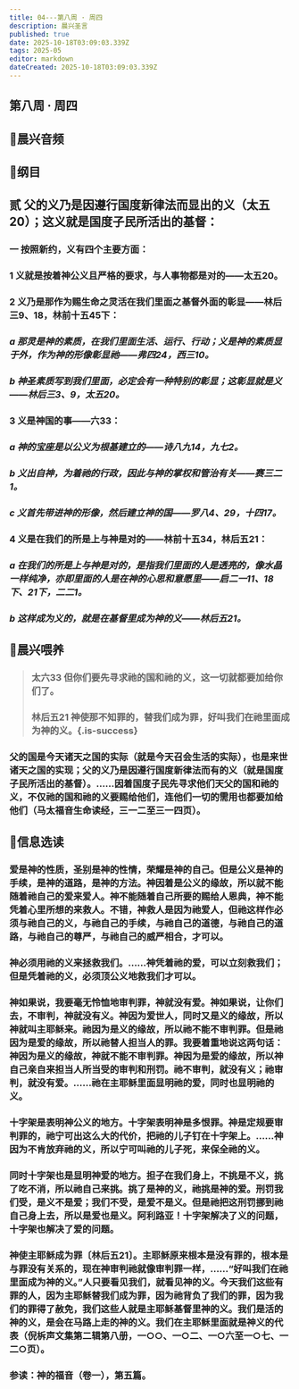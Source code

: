 ```yaml
---
title: 04---第八周 · 周四
description: 晨兴圣言
published: true
date: 2025-10-18T03:09:03.339Z
tags: 2025-05
editor: markdown
dateCreated: 2025-10-18T03:09:03.339Z
---
```


## 第八周 · 周四
## 🎵晨兴音频

## 📖纲目

## 贰    父的义乃是因遵行国度新律法而显出的义（太五20）；这义就是国度子民所活出的基督：

### 一    按照新约，义有四个主要方面：

### 1    义就是按着神公义且严格的要求，与人事物都是对的——太五20。

### 2    义乃是那作为赐生命之灵活在我们里面之基督外面的彰显——林后三9、18，林前十五45下：

### *a    那灵是神的素质，在我们里面生活、运行、行动；义是神的素质显于外，作为神的形像彰显祂——弗四24，西三10。*

### *b    神圣素质写到我们里面，必定会有一种特别的彰显；这彰显就是义——林后三3、9，太五20。*

### 3    义是神国的事——六33：

### *a    神的宝座是以公义为根基建立的——诗八九14，九七2。*

### *b    义出自神，为着祂的行政，因此与神的掌权和管治有关——赛三二1。*

### *c    义首先带进神的形像，然后建立神的国——罗八4、29，十四17。*

### 4    义是在我们的所是上与神是对的——林前十五34，林后五21：

### *a    在我们的所是上与神是对的，是指我们里面的人是透亮的，像水晶一样纯净，亦即里面的人是在神的心思和意愿里——启二一11、18下、21下，二二1。*

### *b    这样成为义的，就是在基督里成为神的义——林后五21。*

## 📖晨兴喂养

>### 太六33    但你们要先寻求祂的国和祂的义，这一切就都要加给你们了。
>
>### 林后五21    神使那不知罪的，替我们成为罪，好叫我们在祂里面成为神的义。{.is-success}

### 父的国是今天诸天之国的实际（就是今天召会生活的实际），也是来世诸天之国的实现；父的义乃是因遵行国度新律法而有的义（就是国度子民所活出的基督）。……因着国度子民先寻求他们天父的国和祂的义，不仅祂的国和祂的义要赐给他们，连他们一切的需用也都要加给他们（马太福音生命读经，三一二至三一四页）。

## 📖信息选读

### 爱是神的性质，圣别是神的性情，荣耀是神的自己。但是公义是神的手续，是神的道路，是神的方法。神因着是公义的缘故，所以就不能随着祂自己的爱来爱人。神不能随着自己所要的赐给人恩典，神不能凭着心里所想的来救人。不错，神救人是因为祂爱人，但祂这样作必须与祂自己的义，与祂自己的手续，与祂自己的道德，与祂自己的道路，与祂自己的尊严，与祂自己的威严相合，才可以。

### 神必须用祂的义来拯救我们。……神凭着祂的爱，可以立刻救我们；但是凭着祂的义，必须顶公义地救我们才可以。

### 神如果说，我要毫无怜恤地审判罪，神就没有爱。神如果说，让你们去，不审判，神就没有义。神因为爱世人，同时又是义的缘故，所以神就叫主耶稣来。祂因为是义的缘故，所以祂不能不审判罪。但是祂因为是爱的缘故，所以祂替人担当人的罪。我要着重地说这两句话：神因为是义的缘故，神就不能不审判罪。神因为是爱的缘故，所以神自己亲自来担当人所当受的审判和刑罚。祂不审判，就没有义；祂审判，就没有爱。……祂在主耶稣里面显明祂的爱，同时也显明祂的义。

### 十字架是表明神公义的地方。十字架表明神是多恨罪。神是定规要审判罪的，祂宁可出这么大的代价，把祂的儿子钉在十字架上。……神因为不肯放弃祂的义，所以宁可叫祂的儿子死，来保全祂的义。

### 同时十字架也是显明神爱的地方。担子在我们身上，不挑是不义，挑了吃不消，所以祂自己来挑。挑了是神的义，祂挑是神的爱。刑罚我们受，是义不是爱；我们不受，是爱不是义。但是祂把这刑罚挪到祂自己身上去，所以是爱也是义。阿利路亚！十字架解决了义的问题，十字架也解决了爱的问题。

### 神使主耶稣成为罪〔林后五21〕。主耶稣原来根本是没有罪的，根本是与罪没有关系的，现在神审判祂就像审判罪一样，……“好叫我们在祂里面成为神的义。”人只要看见我们，就看见神的义。今天我们这些有罪的人，因为主耶稣替我们成为罪，因为祂背负了我们的罪，因为我们的罪得了赦免，我们这些人就是主耶稣基督里神的义。我们是活的神的义，是会在马路上走的神的义。我们在主耶稣里面就是神义的代表（倪柝声文集第二辑第八册，一○○、一○二、一○六至一○七、一二○页）。

### 参读：神的福音（卷一），第五篇。
<!-- Google tag (gtag.js) -->
<script async src="https://www.googletagmanager.com/gtag/js?id=G-1P8709Z16T"></script>
<script>
  window.dataLayer = window.dataLayer || [];
  function gtag(){dataLayer.push(arguments);}
  gtag('js', new Date());

  gtag('config', 'G-1P8709Z16T');
</script>